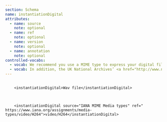 ```yaml
---
section: Schema
name: instantiationDigital
attributes:
  - name: source
    note: optional
  - name: ref
    note: optional
  - name: version
    note: optional
  - name: annotation
    note: optional
controlled-vocabs:
  - vocab: We recommend you use a MIME type to express your digital file format. MIME media types are available via the <a href="http://www.iana.org/assignments/media-types/media-types.xhtml">Internet Assigned Numbers Authority</a>.
  - vocab: In addition, the UK National Archives’ <a href="http://www.nationalarchives.gov.uk/PRONOM/BasicSearch/proBasicSearch.aspx?status=new">PRONOM Technical Registry</a> stores commonly used MIME types.
---
```


<pre>
  <code>
    &lt;instantiationDigital&gt;Wav file&lt;/instantiationDigital&gt;
  </code>
</pre>

<pre>
  <code>
    &lt;instantiationDigital source=&quot;IANA MIME Media types&quot; ref=&quot; https://www.iana.org/assignments/media-types/video/H264&quot;&gt;video/H264&lt;/instantiationDigital&gt; 
  </code>
</pre>